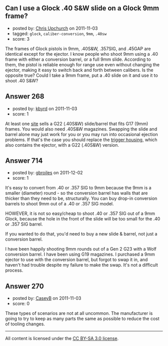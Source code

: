 ## Can I use a Glock .40 S&W slide on a Glock 9mm frame?

- posted by: [Chris Upchurch](https://stackexchange.com/users/-1/79-chris-upchurch) on 2011-11-03
- tagged: `glock`, `caliber-conversion`, `9mm`, `.40sw`
- score: 3

<p>The frames of Glock pistols in 9mm, .40S&amp;W, .357SIG, and .45GAP are identical except for the ejector.  I know people who shoot 9mm using a .40 frame with either a conversion barrel, or a full 9mm slide.  According to them, the pistol is reliable enough for range use even without changing the ejector, making it easy to switch back and forth between calibers.  Is the opposite true?  Could I take a 9mm frame, put a .40 slide on it and use it to shoot .40 S&amp;W?</p>



## Answer 268

- posted by: [kbyrd](https://stackexchange.com/users/-1/37-kbyrd) on 2011-11-03
- score: 1

<p>At least one <a href="http://glockstore.com/pgroup_descrip/383_Slides+&amp;+Frames/7365_Replacement+Glock+Slide/" rel="nofollow">site</a> sells a G22 (.40S&amp;W) slide/barrel that fits G17 (9mm) frames. You would also need .40S&amp;W magazines. Swapping the slide and barrel alone may just work for you or you may run into occasional ejection problems. If that's the case you should replace the <a href="http://glockstore.com/pgroup_descrip/366_Trigger+Housing/7168_Glock+Trigger+Housing+wEjector/" rel="nofollow">trigger housing</a>, which also contains the ejector, with a G22 (.40S&amp;W) version. </p>



## Answer 714

- posted by: [gbroiles](https://stackexchange.com/users/-1/20-gbroiles) on 2011-12-02
- score: 1

<p>It's easy to convert from .40 or .357 SIG to 9mm because the 9mm is a smaller (diameter) round - so the conversion barrel has walls that are thicker than they need to be, structurally. You can buy drop-in conversion barrels to shoot 9mm out of a .40 or .357 SIG model.</p>

<p>HOWEVER, it is not so easy/cheap to shoot .40 or .357 SIG out of a 9mm Glock, because the hole in the front of the slide will be too small for the .40 or .357 SIG barrel. </p>

<p>If you wanted to do that, you'd need to buy a new slide &amp; barrel, not just a conversion barrel. </p>

<p>I have been happily shooting 9mm rounds out of a Gen 2 G23 with a Wolf conversion barrel. I have been using G19 magazines. I purchased a 9mm ejector to use with the conversion barrel, but forgot to swap it in, and haven't had trouble despite my failure to make the swap. It's not a difficult process. </p>



## Answer 270

- posted by: [CaseyB](https://stackexchange.com/users/-1/46-caseyb) on 2011-11-03
- score: 0

<p>These types of scenarios are not at all uncommon. The manufacturer is going to try to keep as many parts the same as possible to reduce the cost of tooling changes.</p>




---

All content is licensed under the [CC BY-SA 3.0 license](https://creativecommons.org/licenses/by-sa/3.0/).
